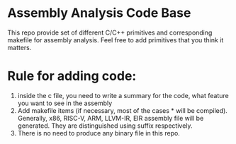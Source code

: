 # Assembly Analysis Code Base
This repo provide set of different C/C++ primitives and corresponding makefile for assembly analysis. 
Feel free to add primitives that you think it matters.

# Rule for adding code:
1. inside the c file, you need to write a summary for the code, what feature you want to see in the assembly 
2. Add makefile items (if necessary, most of the cases * will be compiled). Generally, x86, RISC-V, ARM, LLVM-IR, EIR assembly file will be generated. They are distinguished using suffix respectively.
3. There is no need to produce any binary file in this repo.
